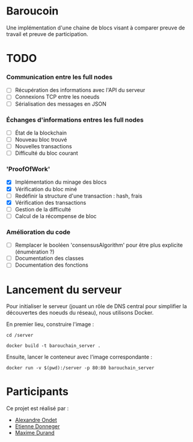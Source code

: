 # Baroucoin
Une implémentation d'une chaine de blocs visant à comparer preuve de travail et preuve de participation.

# TODO
### Communication entre les full nodes
- [ ] Récupération des informations avec l'API du serveur
- [ ] Connexions TCP entre les noeuds
- [ ] Sérialisation des messages en JSON
### Échanges d'informations entres les full nodes
- [ ] État de la blockchain
- [ ] Nouveau bloc trouvé
- [ ] Nouvelles transactions
- [ ] Difficulté du bloc courant
### 'ProofOfWork'
- [x] Implémentation du minage des blocs
- [x] Vérification du bloc miné
- [ ] Redéfinir la structure d'une transaction : hash, frais
- [X] Vérification des transactions
- [ ] Gestion de la difficulté
- [ ] Calcul de la récompense de bloc
### Amélioration du code
- [ ] Remplacer le booléen 'consensusAlgorithm' pour être plus explicite (énumération ?)
- [ ] Documentation des classes
- [ ] Documentation des fonctions

# Lancement du serveur
Pour initialiser le serveur (jouant un rôle de DNS central pour simplifier la découvertes des noeuds du réseau), nous utilisons Docker.

En premier lieu, construire l'image :
```
cd /server
```
```
docker build -t barouchain_server .
```
Ensuite, lancer le conteneur avec l'image correspondante :
```
docker run -v $(pwd):/server -p 80:80 barouchain_server
```

# Participants
Ce projet est réalisé par :
- [Alexandre Ondet](https://github.com/AlexandreOndet)
- [Etienne Donneger](https://github.com/Krow10)
- [Maxime Durand](https://github.com/Maxim-Durand)
